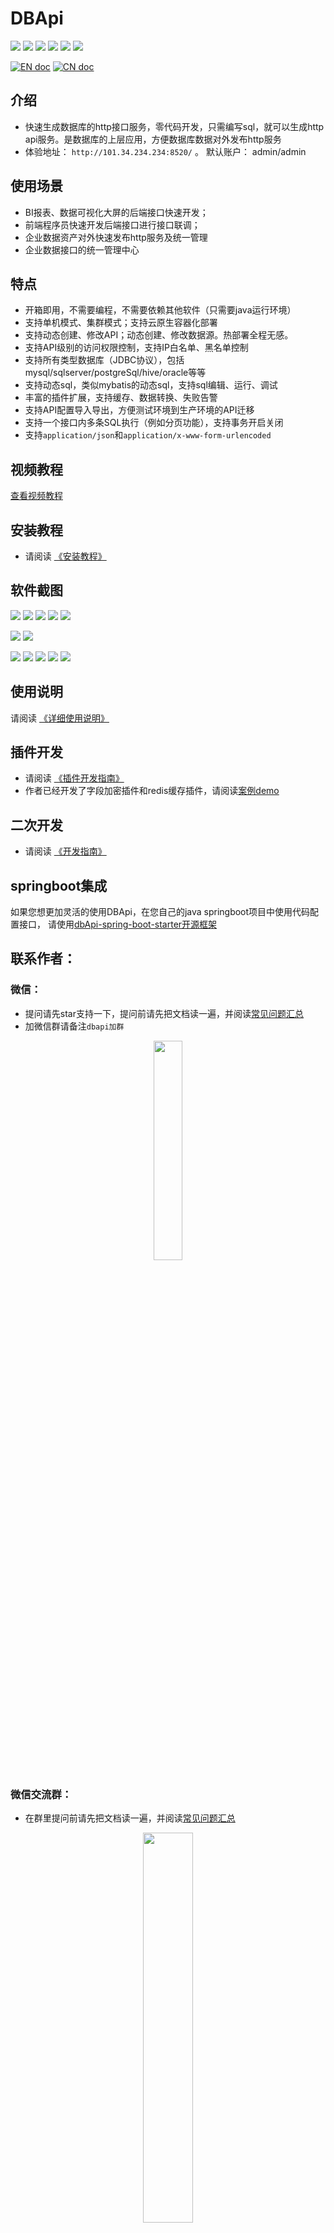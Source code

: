 # DBApi

![](https://gitee.com/freakchicken/db-api/badge/star.svg)
![](https://gitee.com/freakchicken/db-api/badge/fork.svg?theme=gvp)
![](https://img.shields.io/github/stars/freakchick/DBApi.svg?logo=GitHub)
![](https://img.shields.io/github/forks/freakchick/DBApi.svg?logo=GitHub)
![](https://img.shields.io/github/watchers/freakchick/DBApi.svg?logo=GitHub)
![](https://img.shields.io/github/license/freakchick/DBApi.svg)

[![EN doc](https://img.shields.io/badge/document-English-blue.svg)](README.md)
[![CN doc](https://img.shields.io/badge/文档-中文版-blue.svg)](README_zh_CN.md)

## 介绍

- 快速生成数据库的http接口服务，零代码开发，只需编写sql，就可以生成http api服务。是数据库的上层应用，方便数据库数据对外发布http服务
- 体验地址： `http://101.34.234.234:8520/` 。  默认账户： admin/admin
## 使用场景

- BI报表、数据可视化大屏的后端接口快速开发；
- 前端程序员快速开发后端接口进行接口联调；
- 企业数据资产对外快速发布http服务及统一管理
- 企业数据接口的统一管理中心

## 特点
- 开箱即用，不需要编程，不需要依赖其他软件（只需要java运行环境）
- 支持单机模式、集群模式；支持云原生容器化部署
- 支持动态创建、修改API；动态创建、修改数据源。热部署全程无感。
- 支持API级别的访问权限控制，支持IP白名单、黑名单控制
- 支持所有类型数据库（JDBC协议），包括mysql/sqlserver/postgreSql/hive/oracle等等
- 支持动态sql，类似mybatis的动态sql，支持sql编辑、运行、调试
- 丰富的插件扩展，支持缓存、数据转换、失败告警
- 支持API配置导入导出，方便测试环境到生产环境的API迁移
- 支持一个接口内多条SQL执行（例如分页功能），支持事务开启关闭
- 支持`application/json`和`application/x-www-form-urlencoded`

## 视频教程
[查看视频教程](https://www.bilibili.com/video/BV1zL411G7Qh)

## 安装教程

- 请阅读 [《安装教程》](./dbapi-assembly/docs/deployment.md)

## 软件截图
![](https://freakchicken.gitee.io/images/dbApi/20220503/api_list.png)
![](https://freakchicken.gitee.io/images/dbApi/20220313/datasource_add.png)
![](https://freakchicken.gitee.io/images/dbApi/20220503/api_edit.png)
![](https://freakchicken.gitee.io/images/dbApi/20220503/api_edit2.png)
![](https://freakchicken.gitee.io/images/dbApi/20210803/sql_run.png)

![](https://freakchicken.gitee.io/images/dbApi/20210502/group.png)
![](https://freakchicken.gitee.io/images/dbApi/20220503/request.png)

![](https://freakchicken.gitee.io/images/dbApi/20210502/token_add.png)
![](https://freakchicken.gitee.io/images/dbApi/20210502/token.png)
![](https://freakchicken.gitee.io/images/dbApi/20210502/token_auth.png)
![](https://freakchicken.gitee.io/images/dbApi/20210502/docs.png)
![](https://freakchicken.gitee.io/images/dbApi/20210803/ip.png)

## 使用说明

请阅读 [《详细使用说明》](./dbapi-assembly/docs/instruction.md)


## 插件开发
- 请阅读 [《插件开发指南》](./dbapi-assembly/docs/plugin%20development.md)
- 作者已经开发了字段加密插件和redis缓存插件，请阅读[案例demo](https://gitee.com/freakchicken/dbapi-plugin-demo)

## 二次开发
- 请阅读 [《开发指南》](./dbapi-assembly/docs/development.md)

## springboot集成

如果您想更加灵活的使用DBApi，在您自己的java springboot项目中使用代码配置接口，
请使用[dbApi-spring-boot-starter开源框架](https://gitee.com/freakchicken/dbApi-spring-boot-starter)


## 联系作者：

### 微信：
- 提问请先star支持一下，提问前请先把文档读一遍，并阅读[常见问题汇总](https://gitee.com/freakchicken/db-api/issues/I4XLLJ)
- 加微信群请备注`dbapi加群`
<div style="text-align: center"> 
<img src="https://freakchicken.gitee.io/images/kafkaui/wechat.jpg" width = "30%" />
</div>

### 微信交流群：
- 在群里提问前请先把文档读一遍，并阅读[常见问题汇总](https://gitee.com/freakchicken/db-api/issues/I4XLLJ)
<div style="text-align: center"> 
<img src="https://freakchicken.gitee.io/images/dbApi/wechatGroup.png" width = "40%" />
</div>

### qq交流群：
- 在群里提问前请先把文档读一遍，并阅读[常见问题汇总](https://gitee.com/freakchicken/db-api/issues/I4XLLJ)
<div style="text-align: center"> 
<img src="https://freakchicken.gitee.io/images/dbApi/qqgroup.jpg" width = "40%" />
</div>

### 捐赠：

开源不易，用爱发电，如果此项目帮助到您，请作者喝一杯咖啡
<div style="text-align: center"> 
<img src="https://freakchicken.gitee.io/images/kafkaui/wechatpay.jpg" width = "30%" />
<img src="https://freakchicken.gitee.io/images/kafkaui/alipay.jpg" width = "29%" />
</div>
